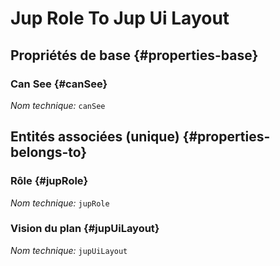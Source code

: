 #  Jup Role To Jup Ui Layout
<!--- THIS FILE IS GENERATED PLEASE DO NOT EDIT IT DIRECTLY --->



## Propriétés de base {#properties-base}

### Can See {#canSee}



*Nom technique:* ```canSee```


## Entités associées (unique) {#properties-belongs-to}

### Rôle {#jupRole}



*Nom technique:* ```jupRole```

### Vision du plan {#jupUiLayout}



*Nom technique:* ```jupUiLayout```





